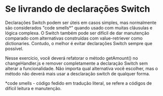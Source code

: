 # Se livrando de declarações Switch
Declarações Switch podem ser úteis em casos simples, mas normalmente são considerados "code smells*" quando usado com muitas cláusulas e lógica complexa. O Switch também pode ser difícil de dar manutenção comparado com alternativas construídas com value-retriever como dictionaries. Contudo, o melhor é evitar declarações Switch sempre que possível.

Nesse exercício, você deverá refatorar o método getAmount() no changeHandler.js e remover completamente a declaração Switch sem alterar a funcionalidade. Não importa qual alternativa você escolher, mas o método não deverá mais usar a desclaração switch de qualquer forma.

*code smells - código fedido em tradução literal, se refere a códigos de difícil leitura e manutenção.

